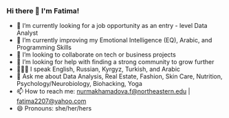 ### Hi there 👋 I'm Fatima!

- 🔭 I’m currently looking for a job opportunity as an entry - level Data Analyst
- 🌱 I’m currently improving my Emotional Intelligence (EQ), Arabic, and Programming Skills
- 👯 I’m looking to collaborate on tech or business projects 
- 🤔 I’m looking for help with finding a strong community to grow further
- 💁🏻‍♀️ I speak English, Russian, Kyrgyz, Turkish, and Arabic
- 💬 Ask me about Data Analysis, Real Estate, Fashion, Skin Care, Nutrition, Psychology/Neurobiology, Biohacking, Yoga
- 📫 How to reach me: nurmakhamadova.f@northeastern.edu | fatima2207@yahoo.com 
- 😄 Pronouns: she/her/hers

